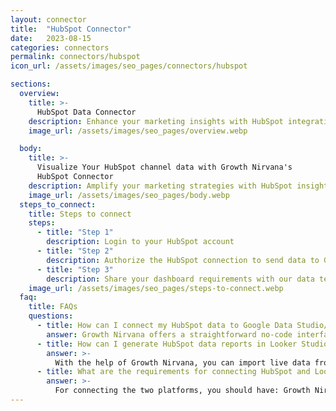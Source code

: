 ```yaml
---
layout: connector
title:  "HubSpot Connector"
date:   2023-08-15
categories: connectors
permalink: connectors/hubspot
icon_url: /assets/images/seo_pages/connectors/hubspot

sections:
  overview:
    title: >-
      HubSpot Data Connector
    description: Enhance your marketing insights with HubSpot integration. Seamlessly merge marketing data from HubSpot with Looker Studio's analytical capabilities, unlocking insights that shape marketing strategies, lead generation, and operational excellence.
    image_url: /assets/images/seo_pages/overview.webp

  body:
    title: >-
      Visualize Your HubSpot channel data with Growth Nirvana's
      HubSpot Connector
    description: Amplify your marketing strategies with HubSpot insights integrated into Looker Studio.
    image_url: /assets/images/seo_pages/body.webp
  steps_to_connect:
    title: Steps to connect
    steps:
      - title: "Step 1"
        description: Login to your HubSpot account
      - title: "Step 2"
        description: Authorize the HubSpot connection to send data to Growth Nirvana
      - title: "Step 3"
        description: Share your dashboard requirements with our data team. We will build the report for you.
    image_url: /assets/images/seo_pages/steps-to-connect.webp
  faq:
    title: FAQs
    questions:
      - title: How can I connect my HubSpot data to Google Data Studio/Looker Studio?
        answer: Growth Nirvana offers a straightforward no-code interface to connect to HubSpot data sources.
      - title: How can I generate HubSpot data reports in Looker Studio?
        answer: >-
          With the help of Growth Nirvana, you can import live data from HubSpot into Looker Studio. These data can be viewed in charts, tables, and dashboards to generate branded reports that can be shared instantly.
      - title: What are the requirements for connecting HubSpot and Looker Studio?
        answer: >-
          For connecting the two platforms, you should have: Growth Nirvana Account and HubSpot Ads Account
---
```

